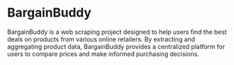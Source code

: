 # BargainBuddy

BargainBuddy is a web scraping project designed to help users find the best deals on products from various online retailers. By extracting and aggregating product data, BargainBuddy provides a centralized platform for users to compare prices and make informed purchasing decisions.
